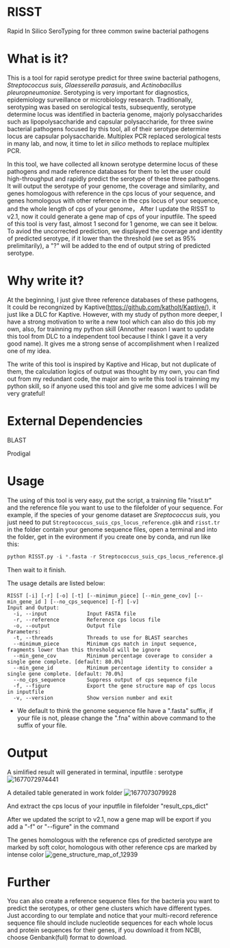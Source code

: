 # RISST
Rapid In Silico SeroTyping for three common swine bacterial pathogens


# What is it?
This is a tool for rapid serotype predict for three swine bacterial pathogens, *Streptococcus suis*, *Glaesserella parasuis*, and *Actinobacillus pleuropneumoniae*. Serotyping is very important for diagnostics, epidemiology surveillance or microbiology research. Traditionally, serotyping was based on serological tests, subsequently, serotype determine locus was identified in bacteria genome, majorly polysaccharides such as lipopolysaccharide and capsular polysaccharide, for three swine bacterial pathogens focused by this tool, all of their serotype determine locus are capsular polysaccharide. Multiplex PCR replaced serological tests in many lab, and now, it time to let *in silico* methods to replace multiplex PCR.


In this tool, we have collected all known serotype determine locus of these pathogens and made reference databases for them to let the user could high-throughput and rapidly predict the serotype of these three pathogens. It will output the serotype of your genome, the coverage and similarity, and genes homologous with reference in the cps locus of your sequence, and genes homologous with other reference in the cps locus of your sequence, and the whole length of cps of your genome， After I update the RISST to v2.1, now it could generate a gene map of cps of your inputfile. The speed of this tool is very fast, almost 1 second for 1 genome, we can see it below.
To aviod the uncorrected prediction, we displayed the coverage and identity of predicted serotype, if it lower than the threshold (we set as 95% prelimitarily), a "?" will be added to the end of output string of predicted serotype.


# Why write it?
At the beginning, I just give three reference databases of these pathogens, It could be recongnized by Kaptive(https://github.com/katholt/Kaptive/), it just like a DLC for Kaptive. However, with my study of python more deeper, I have a strong motivation to write a new tool which can also do this job my own, also, for trainning my python skill (Annother reason I want to update this tool from DLC to a independent tool because I think I gave it a very good name). It gives me a strong sense of accomplishment when I realized one of my idea.

The write of this tool is inspired by Kaptive and Hicap, but not duplicate of them, the calculation logics of output was thought by my own, you can find out from my redundant code, the major aim to write this tool is trainning my python skill, so if anyone used this tool and give me some advices I will be very grateful!


# External Dependencies
BLAST

Prodigal


# Usage
The using of this tool is very easy, put the script, a trainning file "risst.tr" and the reference file you want to use to the filefolder of your sequence.
For example, if the species of your genome dataset are *Sreptococcus suis*, you just need to put ```Streptococcus_suis_cps_locus_reference.gbk``` and ```risst.tr``` in the folder contain your genome sequence files, open a terminal and into the folder, get in the evironment if you create one by conda, and run like this:   
``` Python
python RISST.py -i *.fasta -r Streptococcus_suis_cps_locus_reference.gbk
```
Then wait to it finish.

The usage details are listed below:
```
RISST [-i] [-r] [-o] [-t] [--minimun_piece] [--min_gene_cov] [--min_gene_id ] [--no_cps_sequence] [-f] [-v]
Input and Output:
  -i, --input             Input FASTA file
  -r, --reference         Reference cps locus file
  -o, --output            Output file
Parameters:
  -t, --threads           Threads to use for BLAST searches
  --minimum_piece         Minimum cps match in input sequence, fragments lower than this threshold will be ignore
  --min_gene_cov          Minimum percentage coverage to consider a single gene complete. [default: 80.0%]
  --min_gene_id           Minimum percentage identity to consider a single gene complete. [default: 70.0%]
  --no_cps_sequence       Suppress output of cps sequence file
  -f, --figure            Export the gene structure map of cps locus in inputfile
  -v, --version           Show version number and exit
```

* We default to think the genome sequence file have a ".fasta" suffix, if your file is not, please change the ".fna" within above command to the suffix of your file.


# Output
A simlified result will generated in terminal, inputfile : serotype
![1677072974441](https://user-images.githubusercontent.com/108860907/220675856-a591a42e-0da9-47f8-8adb-e5f61b4b89db.jpg)


A detailed table generated in work folder
![1677073079928](https://user-images.githubusercontent.com/108860907/220676090-2e1ce8a6-f3e9-43e7-866c-9515d88880a3.jpg)


And extract the cps locus of your inputfile in filefolder "result_cps_dict"

After we updated the script to v2.1, now a gene map will be export if you add a "-f" or "--figure" in the command

The genes homologous with the reference cps of predicted serotype are marked by soft color, homologous with other reference cps are marked by intense color
![gene_structure_map_of_12939](https://user-images.githubusercontent.com/108860907/221113322-2c0c11a7-0fab-409d-8ece-babf24bc3240.png)



# Further
You can also create a reference sequence files for the bacteria you want to predict the serotypes, or other gene clusters which have different types. Just according to our template and notice that your multi-record reference sequence file should include nucleotide sequences for each whole locus and protein sequences for their genes, if you download it from NCBI, choose Genbank(full) format to download.
